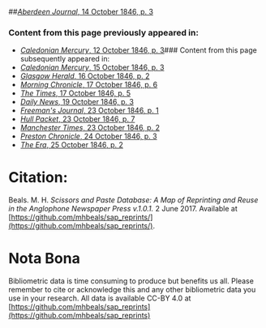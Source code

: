 ##[*Aberdeen Journal*, 14 October 1846, p. 3](https://mhbeals.github.io/sap_html/Aberdeen-Journal/Aberdeen-Journal-14-October-1846-p-3)

### Content from this page previously appeared in:
+ [*Caledonian Mercury*, 12 October 1846, p. 3](https://mhbeals.github.io/sap_html/Caledonian-Mercury/Caledonian-Mercury-12-October-1846-p-3)### Content from this page subsequently appeared in:
+ [*Caledonian Mercury*, 15 October 1846, p. 3](https://mhbeals.github.io/sap_html/Caledonian-Mercury/Caledonian-Mercury-15-October-1846-p-3)
+ [*Glasgow Herald*, 16 October 1846, p. 2](https://mhbeals.github.io/sap_html/Glasgow-Herald/Glasgow-Herald-16-October-1846-p-2)
+ [*Morning Chronicle*, 17 October 1846, p. 6](https://mhbeals.github.io/sap_html/Morning-Chronicle/Morning-Chronicle-17-October-1846-p-6)
+ [*The Times*, 17 October 1846, p. 5](https://mhbeals.github.io/sap_html/The-Times/The-Times-17-October-1846-p-5)
+ [*Daily News*, 19 October 1846, p. 3](https://mhbeals.github.io/sap_html/Daily-News/Daily-News-19-October-1846-p-3)
+ [*Freeman's Journal*, 23 October 1846, p. 1](https://mhbeals.github.io/sap_html/Freeman's-Journal/Freeman's-Journal-23-October-1846-p-1)
+ [*Hull Packet*, 23 October 1846, p. 7](https://mhbeals.github.io/sap_html/Hull-Packet/Hull-Packet-23-October-1846-p-7)
+ [*Manchester Times*, 23 October 1846, p. 2](https://mhbeals.github.io/sap_html/Manchester-Times/Manchester-Times-23-October-1846-p-2)
+ [*Preston Chronicle*, 24 October 1846, p. 3](https://mhbeals.github.io/sap_html/Preston-Chronicle/Preston-Chronicle-24-October-1846-p-3)
+ [*The Era*, 25 October 1846, p. 2](https://mhbeals.github.io/sap_html/The-Era/The-Era-25-October-1846-p-2)
                    
# Citation: 

Beals. M. H. *Scissors and Paste Database: A Map of Reprinting and Reuse in the Anglophone Newspaper Press v.1.0.1.* 2 June 2017. Available at [https://github.com/mhbeals/sap_reprints/](https://github.com/mhbeals/sap_reprints/). 
                    
# Nota Bona

Bibliometric data is time consuming to produce but benefits us all. Please remember to cite or acknowledge this and any other bibliometric data you use in your research. All data is available CC-BY 4.0 at [https://github.com/mhbeals/sap_reprints](https://github.com/mhbeals/sap_reprints)
